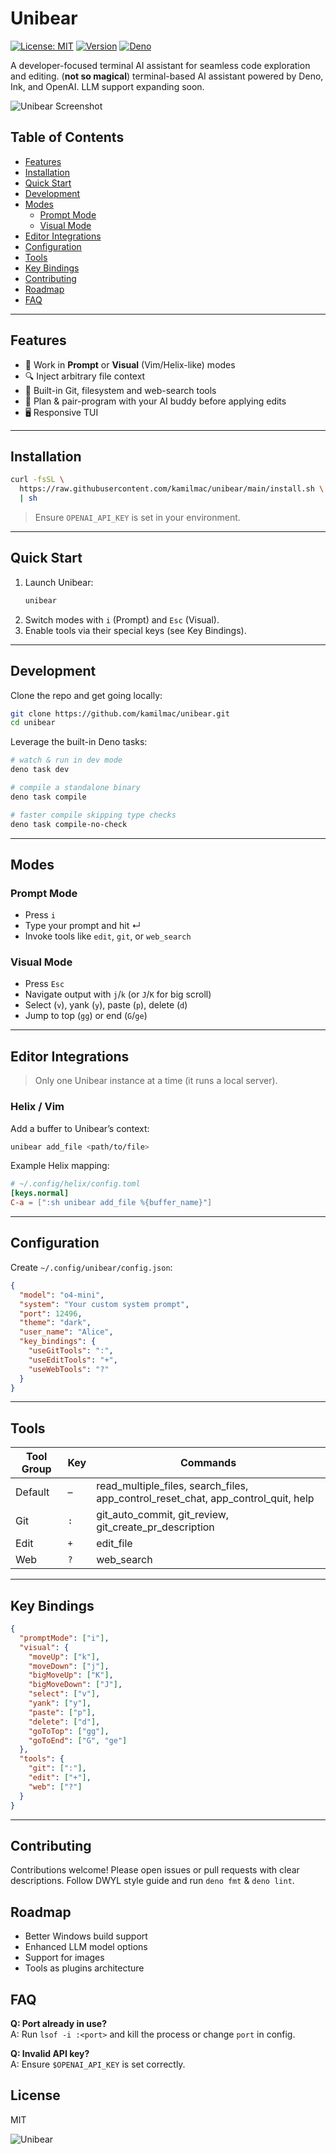 # Unibear

[![License: MIT](https://img.shields.io/badge/License-MIT-green.svg)](LICENSE) [![Version](https://img.shields.io/github/v/release/kamilmac/unibear)](https://github.com/kamilmac/unibear/releases) [![Deno](https://img.shields.io/badge/Deno-^1.0-blue.svg)](https://deno.land/x/unibear)

A developer-focused terminal AI assistant for seamless code exploration and editing.
(**not so magical**) terminal-based AI assistant powered by Deno, Ink, and OpenAI.
LLM support expanding soon.

![Unibear Screenshot](assets/unibear-shot.png)

## Table of Contents

- [Features](#features)
- [Installation](#installation)
- [Quick Start](#quick-start)
- [Development](#development)
- [Modes](#modes)
  - [Prompt Mode](#prompt-mode)
  - [Visual Mode](#visual-mode)
- [Editor Integrations](#editor-integrations)
- [Configuration](#configuration)
- [Tools](#tools)
- [Key Bindings](#key-bindings)
- [Contributing](#contributing)
- [Roadmap](#roadmap)
- [FAQ](#faq)

---

## Features

- 🚀 Work in **Prompt** or **Visual** (Vim/Helix-like) modes
- 🔍 Inject arbitrary file context
- 🔧 Built-in Git, filesystem and web-search tools
- 🤝 Plan & pair-program with your AI buddy before applying edits
- 🖥️ Responsive TUI

---

## Installation

```bash
curl -fsSL \
  https://raw.githubusercontent.com/kamilmac/unibear/main/install.sh \
  | sh
```

> Ensure `OPENAI_API_KEY` is set in your environment.

---

## Quick Start

1. Launch Unibear:
   ```bash
   unibear
   ```
2. Switch modes with `i` (Prompt) and `Esc` (Visual).
3. Enable tools via their special keys (see Key Bindings).

---

## Development

Clone the repo and get going locally:

```bash
git clone https://github.com/kamilmac/unibear.git
cd unibear
```

Leverage the built-in Deno tasks:

```bash
# watch & run in dev mode
deno task dev

# compile a standalone binary
deno task compile

# faster compile skipping type checks
deno task compile-no-check
```

---

## Modes

### Prompt Mode

- Press `i`
- Type your prompt and hit ↵
- Invoke tools like `edit`, `git`, or `web_search`

### Visual Mode

- Press `Esc`
- Navigate output with `j`/`k` (or `J`/`K` for big scroll)
- Select (`v`), yank (`y`), paste (`p`), delete (`d`)
- Jump to top (`gg`) or end (`G`/`ge`)

---

## Editor Integrations

> Only one Unibear instance at a time (it runs a local server).

### Helix / Vim

Add a buffer to Unibear’s context:

```bash
unibear add_file <path/to/file>
```

Example Helix mapping:

```toml
# ~/.config/helix/config.toml
[keys.normal]
C-a = [":sh unibear add_file %{buffer_name}"]
```

---

## Configuration

Create `~/.config/unibear/config.json`:

```json
{
  "model": "o4-mini",
  "system": "Your custom system prompt",
  "port": 12496,
  "theme": "dark",
  "user_name": "Alice",
  "key_bindings": {
    "useGitTools": ":",
    "useEditTools": "+",
    "useWebTools": "?"
  }
}
```

---

## Tools

| Tool Group | Key | Commands                                                                          |
| ---------- | --- | --------------------------------------------------------------------------------- |
| Default    | –   | read_multiple_files, search_files, app_control_reset_chat, app_control_quit, help |
| Git        | `:` | git_auto_commit, git_review, git_create_pr_description                            |
| Edit       | `+` | edit_file                                                                         |
| Web        | `?` | web_search                                                                        |

---

## Key Bindings

```json
{
  "promptMode": ["i"],
  "visual": {
    "moveUp": ["k"],
    "moveDown": ["j"],
    "bigMoveUp": ["K"],
    "bigMoveDown": ["J"],
    "select": ["v"],
    "yank": ["y"],
    "paste": ["p"],
    "delete": ["d"],
    "goToTop": ["gg"],
    "goToEnd": ["G", "ge"]
  },
  "tools": {
    "git": [":"],
    "edit": ["+"],
    "web": ["?"]
  }
}
```

---

## Contributing

Contributions welcome! Please open issues or pull requests with clear descriptions. Follow DWYL style guide and run `deno fmt` & `deno lint`.

## Roadmap

- Better Windows build support
- Enhanced LLM model options
- Support for images
- Tools as plugins architecture

## FAQ

**Q: Port already in use?**  
A: Run `lsof -i :<port>` and kill the process or change `port` in config.

**Q: Invalid API key?**  
A: Ensure `$OPENAI_API_KEY` is set correctly.

## License

MIT

![Unibear](assets/unibear-face-small.png)
